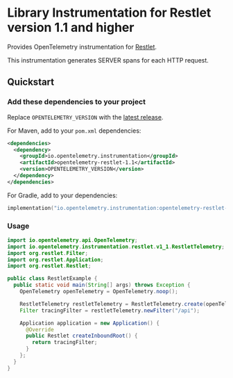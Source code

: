 # Library Instrumentation for Restlet version 1.1 and higher

Provides OpenTelemetry instrumentation for [Restlet](https://restlet.talend.com/).

This instrumentation generates SERVER spans for each HTTP request.

## Quickstart

### Add these dependencies to your project

Replace `OPENTELEMETRY_VERSION` with the [latest release](https://central.sonatype.com/artifact/io.opentelemetry.instrumentation/opentelemetry-restlet-1.1).

For Maven, add to your `pom.xml` dependencies:

```xml
<dependencies>
  <dependency>
    <groupId>io.opentelemetry.instrumentation</groupId>
    <artifactId>opentelemetry-restlet-1.1</artifactId>
    <version>OPENTELEMETRY_VERSION</version>
  </dependency>
</dependencies>
```

For Gradle, add to your dependencies:

```kotlin
implementation("io.opentelemetry.instrumentation:opentelemetry-restlet-1.1:OPENTELEMETRY_VERSION")
```

### Usage

```java
import io.opentelemetry.api.OpenTelemetry;
import io.opentelemetry.instrumentation.restlet.v1_1.RestletTelemetry;
import org.restlet.Filter;
import org.restlet.Application;
import org.restlet.Restlet;

public class RestletExample {
  public static void main(String[] args) throws Exception {
    OpenTelemetry openTelemetry = OpenTelemetry.noop();

    RestletTelemetry restletTelemetry = RestletTelemetry.create(openTelemetry);
    Filter tracingFilter = restletTelemetry.newFilter("/api");

    Application application = new Application() {
      @Override
      public Restlet createInboundRoot() {
        return tracingFilter;
      }
    };
  }
}
```
